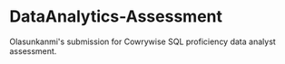 # DataAnalytics-Assessment
Olasunkanmi's submission for Cowrywise SQL proficiency data analyst assessment.
